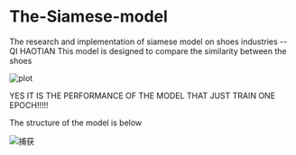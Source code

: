 # The-Siamese-model
The research and implementation of siamese model on shoes industries
--QI HAOTIAN
This model is designed to compare the similarity between the shoes 


![plot](https://user-images.githubusercontent.com/34977913/117527414-7d14c800-affe-11eb-95a1-0d1f8c255008.png)

YES IT IS THE PERFORMANCE OF THE MODEL THAT JUST TRAIN ONE EPOCH!!!!!

The structure of the model is below

![捕获](https://user-images.githubusercontent.com/34977913/117527449-bfd6a000-affe-11eb-87ae-537d6dd20a10.JPG)



